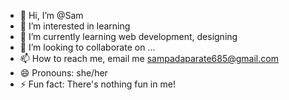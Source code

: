 - 👋 Hi, I’m @Sam
- 👀 I’m interested in learning
- 🌱 I’m currently learning web development, designing
- 💞️ I’m looking to collaborate on ...
- 📫 How to reach me, email me sampadaparate685@gmail.com
- 😄 Pronouns: she/her
- ⚡ Fun fact: There's nothing fun in me!

<!---
1Sampada/1Sampada is a ✨ special ✨ repository because its `README.md` (this file) appears on your GitHub profile.
You can click the Preview link to take a look at your changes.
--->
